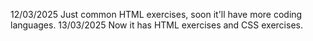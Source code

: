 12/03/2025 Just common HTML exercises, soon it'll have more coding languages.
13/03/2025 Now it has HTML exercises and CSS exercises.
